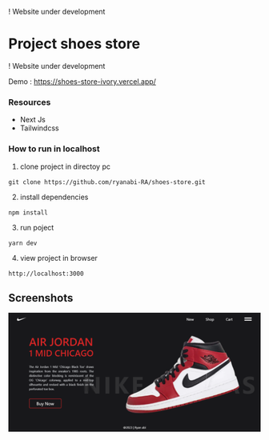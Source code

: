 ! Website under development

# Project shoes store

! Website under development

Demo : https://shoes-store-ivory.vercel.app/

### Resources
-  Next Js
-  Tailwindcss

### How to run in localhost

1. clone project in directoy pc
```
git clone https://github.com/ryanabi-RA/shoes-store.git
```
2. install dependencies
```
npm install
```
3. run poject
```
yarn dev
```
4. view project in browser
```
http://localhost:3000
```

## Screenshots

![Shoes store](./screenshots/Home%20page.png "Home Page - Shoes store")
